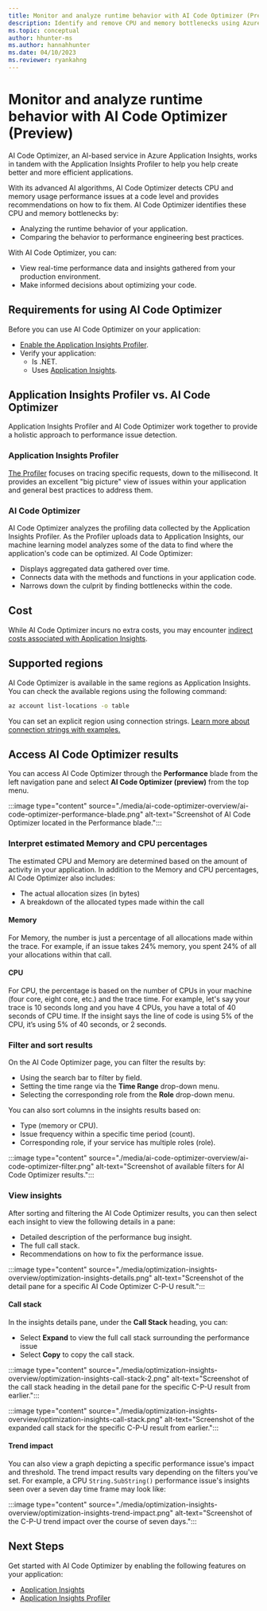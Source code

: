 ```yaml
---
title: Monitor and analyze runtime behavior with AI Code Optimizer (Preview)
description: Identify and remove CPU and memory bottlenecks using Azure Monitor's AI Code Optimizer feature
ms.topic: conceptual
author: hhunter-ms
ms.author: hannahhunter
ms.date: 04/10/2023
ms.reviewer: ryankahng
---
```


# Monitor and analyze runtime behavior with AI Code Optimizer (Preview)

AI Code Optimizer, an AI-based service in Azure Application Insights, works in tandem with the Application Insights Profiler to help you help create better and more efficient applications. 

With its advanced AI algorithms, AI Code Optimizer detects CPU and memory usage performance issues at a code level and provides recommendations on how to fix them. AI Code Optimizer identifies these CPU and memory bottlenecks by:

- Analyzing the runtime behavior of your application.
- Comparing the behavior to performance engineering best practices.

With AI Code Optimizer, you can:
- View real-time performance data and insights gathered from your production environment. 
- Make informed decisions about optimizing your code.

## Requirements for using AI Code Optimizer

Before you can use AI Code Optimizer on your application:

- [Enable the Application Insights Profiler](../profiler/profiler-overview.md).
- Verify your application:
  - Is .NET.
  - Uses [Application Insights](../app/app-insights-overview.md).

## Application Insights Profiler vs. AI Code Optimizer

Application Insights Profiler and AI Code Optimizer work together to provide a holistic approach to performance issue detection.

### Application Insights Profiler
[The Profiler](../profiler/profiler-overview.md) focuses on tracing specific requests, down to the millisecond. It provides an excellent "big picture" view of issues within your application and general best practices to address them.

### AI Code Optimizer
AI Code Optimizer analyzes the profiling data collected by the Application Insights Profiler. As the Profiler uploads data to Application Insights, our machine learning model analyzes some of the data to find where the application's code can be optimized. AI Code Optimizer:

- Displays aggregated data gathered over time.
- Connects data with the methods and functions in your application code.
- Narrows down the culprit by finding bottlenecks within the code.

## Cost

While AI Code Optimizer incurs no extra costs, you may encounter [indirect costs associated with Application Insights](/azure/azure-monitor/faq#is-it-free-). 

## Supported regions

AI Code Optimizer is available in the same regions as Application Insights. You can check the available regions using the following command:

```sh
az account list-locations -o table
```

You can set an explicit region using connection strings. [Learn more about connection strings with examples.](../app/sdk-connection-string.md#connection-string-examples)

## Access AI Code Optimizer results

You can access AI Code Optimizer through the **Performance** blade from the left navigation pane and select **AI Code Optimizer (preview)** from the top menu.

:::image type="content" source="./media/ai-code-optimizer-overview/ai-code-optimizer-performance-blade.png" alt-text="Screenshot of AI Code Optimizer located in the Performance blade.":::

### Interpret estimated Memory and CPU percentages

The estimated CPU and Memory are determined based on the amount of activity in your application. In addition to the Memory and CPU percentages, AI Code Optimizer also includes:

- The actual allocation sizes (in bytes)
- A breakdown of the allocated types made within the call

#### Memory
For Memory, the number is just a percentage of all allocations made within the trace. For example, if an issue takes 24% memory, you spent 24% of all your allocations within that call.

#### CPU
For CPU, the percentage is based on the number of CPUs in your machine (four core, eight core, etc.) and the trace time. For example, let's say your trace is 10 seconds long and you have 4 CPUs, you have a total of 40 seconds of CPU time. If the insight says the line of code is using 5% of the CPU, it’s using 5% of 40 seconds, or 2 seconds.

### Filter and sort results

On the AI Code Optimizer page, you can filter the results by:

- Using the search bar to filter by field.
- Setting the time range via the **Time Range** drop-down menu.
- Selecting the corresponding role from the **Role** drop-down menu.

You can also sort columns in the insights results based on:

- Type (memory or CPU).
- Issue frequency within a specific time period (count).
- Corresponding role, if your service has multiple roles (role).

:::image type="content" source="./media/ai-code-optimizer-overview/ai-code-optimizer-filter.png" alt-text="Screenshot of available filters for AI Code Optimizer results.":::

### View insights

After sorting and filtering the AI Code Optimizer results, you can then select each insight to view the following details in a pane:

- Detailed description of the performance bug insight.
- The full call stack.
- Recommendations on how to fix the performance issue.

:::image type="content" source="./media/optimization-insights-overview/optimization-insights-details.png" alt-text="Screenshot of the detail pane for a specific AI Code Optimizer C-P-U result.":::

#### Call stack

In the insights details pane, under the **Call Stack** heading, you can:

- Select **Expand** to view the full call stack surrounding the performance issue
- Select **Copy** to copy the call stack.

:::image type="content" source="./media/optimization-insights-overview/optimization-insights-call-stack-2.png" alt-text="Screenshot of the call stack heading in the detail pane for the specific C-P-U result from earlier.":::

:::image type="content" source="./media/optimization-insights-overview/optimization-insights-call-stack.png" alt-text="Screenshot of the expanded call stack for the specific C-P-U result from earlier.":::

#### Trend impact

You can also view a graph depicting a specific performance issue's impact and threshold. The trend impact results vary depending on the filters you've set. For example, a CPU `String.SubString()` performance issue's insights seen over a seven day time frame may look like:

:::image type="content" source="./media/optimization-insights-overview/optimization-insights-trend-impact.png" alt-text="Screenshot of the C-P-U trend impact over the course of seven days.":::


## Next Steps

Get started with AI Code Optimizer by enabling the following features on your application:
- [Application Insights](../app/create-workspace-resource.md)
- [Application Insights Profiler](../profiler/profiler-overview.md)